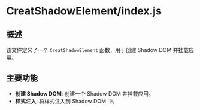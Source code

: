 # CreatShadowElement/index.js

## 概述

该文件定义了一个 `CreatShadowElement` 函数，用于创建 Shadow DOM 并挂载应用。

## 主要功能

- **创建 Shadow DOM**: 创建一个 Shadow DOM 并挂载应用。
- **样式注入**: 将样式注入到 Shadow DOM 中。
